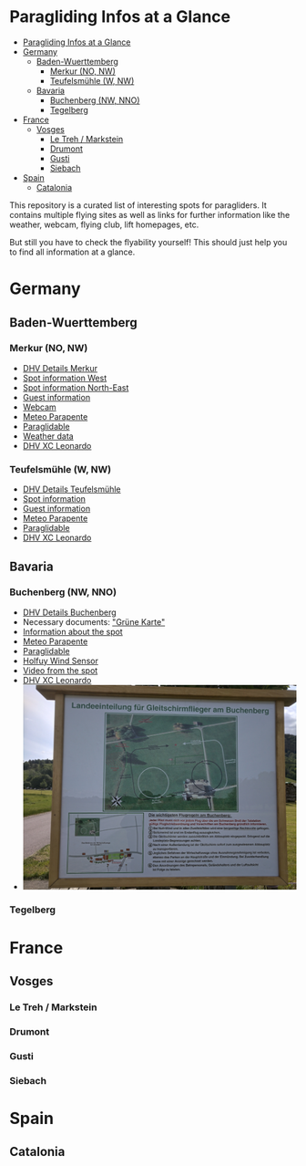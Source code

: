 # Paragliding Infos at a Glance

- [Paragliding Infos at a Glance](#paragliding-infos-at-a-glance)
- [Germany](#germany)
  - [Baden-Wuerttemberg](#baden-wuerttemberg)
    - [Merkur (NO, NW)](#merkur-no-nw)
    - [Teufelsmühle (W, NW)](#teufelsmühle-w-nw)
  - [Bavaria](#bavaria)
    - [Buchenberg (NW, NNO)](#buchenberg-nw-nno)
    - [Tegelberg](#tegelberg)
- [France](#france)
  - [Vosges](#vosges)
    - [Le Treh / Markstein](#le-treh--markstein)
    - [Drumont](#drumont)
    - [Gusti](#gusti)
    - [Siebach](#siebach)
- [Spain](#spain)
  - [Catalonia](#catalonia)

This repository is a curated list of interesting spots for paragliders.
It contains multiple flying sites as well as links for further information like the weather, webcam, flying club, lift homepages, etc.

But still you have to check the flyability yourself! 
This should just help you to find all information at a glance.

# Germany

## Baden-Wuerttemberg

### Merkur (NO, NW)
* [DHV Details Merkur](https://www.dhv.de/db2/details.php?qi=glp_details&popup=1&item=987)
* [Spot information West](https://www.schwarzwaldgeier.de/startplatz-west/)
* [Spot information North-East](https://www.schwarzwaldgeier.de/startplatz-nordost/)
* [Guest information](https://www.schwarzwaldgeier.de/gastflugregeln/)
* [Webcam](http://sportclubcam1.swr.de/local/)
* [Meteo Parapente](https://www.meteo-parapente.com/#/48.7647,8.2794,15)
* [Paraglidable](https://paraglidable.com/?lat=48.764&lon=8.251&zoom=12)
* [Weather data](https://www.schwarzwaldgeier.de/wetterstation-merkur/)
* [DHV XC Leonardo](https://www.dhv-xc.de/leonardo/index.php?op=list_flights&takeoffID=9543)

### Teufelsmühle (W, NW)
* [DHV Details Teufelsmühle](https://www.dhv.de/db2/details.php?qi=glp_details&popup=1&item=191)
* [Spot information](https://www.teufels-flieger.de/hpdgl/index.php/ct-menu-item-23/ct-menu-item-27)
* [Guest information](https://www.teufels-flieger.de/hpdgl/index.php/ct-menu-item-23/ct-menu-item-33)
* [Meteo Parapente](https://www.meteo-parapente.com/#/48.7574,8.4033,14)
* [Paraglidable](https://paraglidable.com/?lat=48.744&lon=8.391&zoom=12)
* [DHV XC Leonardo](https://www.dhv-xc.de/leonardo/index.php?op=list_flights&takeoffID=9547)

## Bavaria

### Buchenberg (NW, NNO)
* [DHV Details Buchenberg](https://www.dhv.de/db2/details.php?qi=glp_details&item=408)
* Necessary documents: ["Grüne Karte"](https://www.breitenbergbahn.de/fileadmin/PDF/Buchenberg/Flug-_und_Betriebsordnung/einweisung.pdf)
* [Information about the spot](https://www.buchenbergbahn.de/sommer/drachen-gleitschirmfliegen/fluginformationen-buchenberg.html)
* [Meteo Parapente](https://www.meteo-parapente.com/#/47.6066,10.8112,15)
* [Paraglidable](https://paraglidable.com/?lat=47.543&lon=10.760&zoom=12)
* [Holfuy Wind Sensor](https://holfuy.com/de/data/511)
* [Video from the spot](https://www.youtube.com/watch?v=NoMOrcA8gws&t=27s)
* [DHV XC Leonardo](https://www.dhv-xc.de/leonardo/index.php?op=list_flights&takeoffID=8838)
* ![Signboard at landing](https://github.com/beckerpascal/paragliding-infos/blob/master/images/buchenberg_landing_sign.jpg)

### Tegelberg

# France

## Vosges

### Le Treh / Markstein

### Drumont

### Gusti

### Siebach
  
# Spain

## Catalonia

